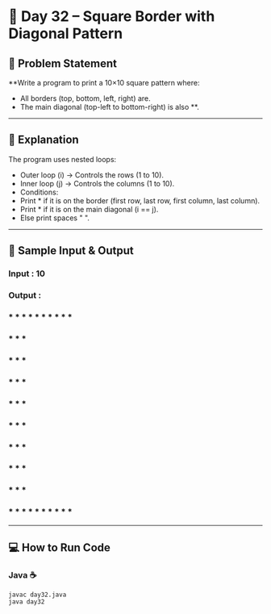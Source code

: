 # 🌟 Day 32 – Square Border with Diagonal Pattern


## 🎯 Problem Statement  

**Write a program to print a 10×10 square pattern where:
- All borders (top, bottom, left, right) are.
- The main diagonal (top-left to bottom-right) is also **.

  
---

## 📖 Explanation  
The program uses nested loops:
- Outer loop (i) → Controls the rows (1 to 10).
- Inner loop (j) → Controls the columns (1 to 10).
- Conditions:
- Print * if it is on the border (first row, last row, first column, last column).
- Print * if it is on the main diagonal (i == j).
- Else print spaces " ".

---

## 📝 Sample Input & Output  

### Input :  10

### Output :  

### * * * * * * * * * * 
### * *               * 
### *   *             * 
### *     *           * 
### *       *         * 
### *         *       * 
### *           *     * 
### *             *   * 
### *               * * 
### * * * * * * * * * * 


--- 

## 💻 How to Run Code
### Java ☕
```
javac day32.java
java day32


